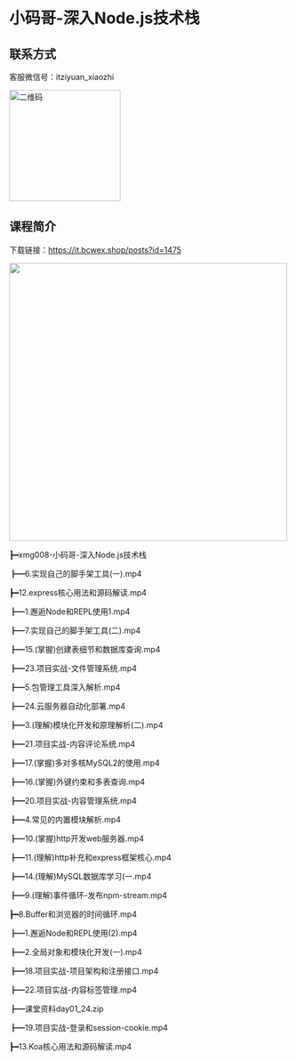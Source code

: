 # 小码哥-深入Node.js技术栈

## 联系方式

客服微信号：itziyuan_xiaozhi

<img src="https://ziyuanyun.oss-cn-guangzhou.aliyuncs.com/common/20240614073449/666b82192834a.jpg" width="200" height="200" alt="二维码">

## 课程简介

下载链接：https://it.bcwex.shop/posts?id=1475

<img src="https://ziyuanyun.oss-cn-guangzhou.aliyuncs.com/yun/20240515153944/664466c0304a3.jpg" width="500" alt="">

  

 ┣━xmg008-小码哥-深入Node.js技术栈

 ┣━6.实现自己的脚手架工具(一).mp4

 ┣━12.express核心用法和源码解读.mp4

 ┣━1.邂逅Node和REPL使用1.mp4

 ┣━7.实现自己的脚手架工具(二).mp4

 ┣━15.(掌握)创建表细节和数据库查询.mp4

 ┣━23.项目实战-文件管理系统.mp4

 ┣━5.包管理工具深入解析.mp4

 ┣━24.云服务器自动化部署.mp4

 ┣━3.(理解)模块化开发和原理解析(二).mp4

 ┣━21.项目实战-内容评论系统.mp4

 ┣━17.(掌握)多对多核MySQL2的使用.mp4

 ┣━16.(掌握)外键约束和多表查询.mp4

 ┣━20.项目实战-内容管理系统.mp4

 ┣━4.常见的内置模块解析.mp4

 ┣━10.(掌握)http开发web服务器.mp4

 ┣━11.(理解)http补充和express框架核心.mp4

 ┣━14.(理解)MySQL数据库学习(一.mp4

 ┣━9.(理解)事件循环-发布npm-stream.mp4

 ┣━8.Buffer和浏览器的时间循环.mp4

 ┣━1.邂逅Node和REPL使用(2).mp4

 ┣━2.全局对象和模块化开发(一).mp4

 ┣━18.项目实战-项目架构和注册接口.mp4

 ┣━22.项目实战-内容标签管理.mp4

 ┣━课堂资料day01_24.zip

 ┣━19.项⽬实战-登录和session-cookie.mp4

 ┣━13.Koa核心用法和源码解读.mp4

  